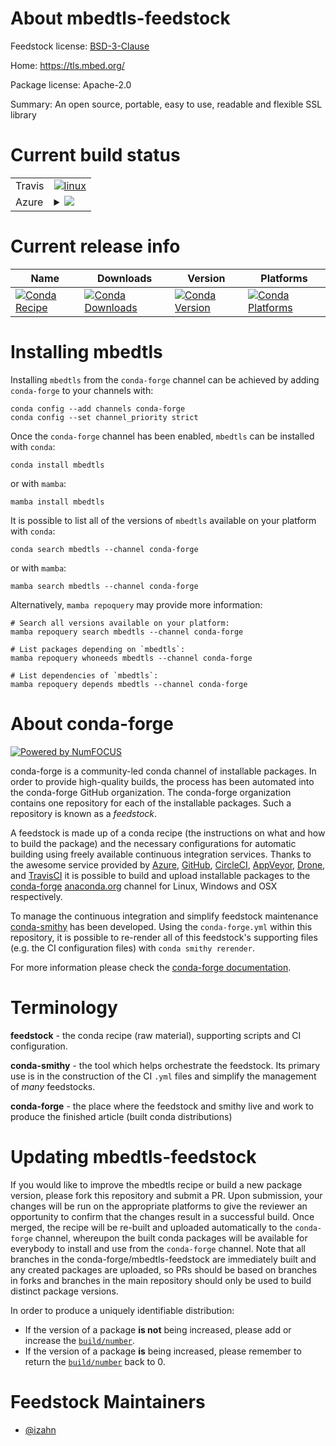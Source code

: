 About mbedtls-feedstock
=======================

Feedstock license: [BSD-3-Clause](https://github.com/conda-forge/mbedtls-feedstock/blob/main/LICENSE.txt)

Home: https://tls.mbed.org/

Package license: Apache-2.0

Summary: An open source, portable, easy to use, readable and flexible SSL library

Current build status
====================


<table><tr>
    <td>Travis</td>
    <td>
      <a href="https://app.travis-ci.com/conda-forge/mbedtls-feedstock">
        <img alt="linux" src="https://img.shields.io/travis/com/conda-forge/mbedtls-feedstock/main.svg?label=Linux">
      </a>
    </td>
  </tr>
    
  <tr>
    <td>Azure</td>
    <td>
      <details>
        <summary>
          <a href="https://dev.azure.com/conda-forge/feedstock-builds/_build/latest?definitionId=13929&branchName=main">
            <img src="https://dev.azure.com/conda-forge/feedstock-builds/_apis/build/status/mbedtls-feedstock?branchName=main">
          </a>
        </summary>
        <table>
          <thead><tr><th>Variant</th><th>Status</th></tr></thead>
          <tbody><tr>
              <td>linux_64</td>
              <td>
                <a href="https://dev.azure.com/conda-forge/feedstock-builds/_build/latest?definitionId=13929&branchName=main">
                  <img src="https://dev.azure.com/conda-forge/feedstock-builds/_apis/build/status/mbedtls-feedstock?branchName=main&jobName=linux&configuration=linux%20linux_64_" alt="variant">
                </a>
              </td>
            </tr><tr>
              <td>linux_aarch64</td>
              <td>
                <a href="https://dev.azure.com/conda-forge/feedstock-builds/_build/latest?definitionId=13929&branchName=main">
                  <img src="https://dev.azure.com/conda-forge/feedstock-builds/_apis/build/status/mbedtls-feedstock?branchName=main&jobName=linux&configuration=linux%20linux_aarch64_" alt="variant">
                </a>
              </td>
            </tr><tr>
              <td>linux_ppc64le</td>
              <td>
                <a href="https://dev.azure.com/conda-forge/feedstock-builds/_build/latest?definitionId=13929&branchName=main">
                  <img src="https://dev.azure.com/conda-forge/feedstock-builds/_apis/build/status/mbedtls-feedstock?branchName=main&jobName=linux&configuration=linux%20linux_ppc64le_" alt="variant">
                </a>
              </td>
            </tr><tr>
              <td>osx_64</td>
              <td>
                <a href="https://dev.azure.com/conda-forge/feedstock-builds/_build/latest?definitionId=13929&branchName=main">
                  <img src="https://dev.azure.com/conda-forge/feedstock-builds/_apis/build/status/mbedtls-feedstock?branchName=main&jobName=osx&configuration=osx%20osx_64_" alt="variant">
                </a>
              </td>
            </tr><tr>
              <td>osx_arm64</td>
              <td>
                <a href="https://dev.azure.com/conda-forge/feedstock-builds/_build/latest?definitionId=13929&branchName=main">
                  <img src="https://dev.azure.com/conda-forge/feedstock-builds/_apis/build/status/mbedtls-feedstock?branchName=main&jobName=osx&configuration=osx%20osx_arm64_" alt="variant">
                </a>
              </td>
            </tr>
          </tbody>
        </table>
      </details>
    </td>
  </tr>
</table>

Current release info
====================

| Name | Downloads | Version | Platforms |
| --- | --- | --- | --- |
| [![Conda Recipe](https://img.shields.io/badge/recipe-mbedtls-green.svg)](https://anaconda.org/conda-forge/mbedtls) | [![Conda Downloads](https://img.shields.io/conda/dn/conda-forge/mbedtls.svg)](https://anaconda.org/conda-forge/mbedtls) | [![Conda Version](https://img.shields.io/conda/vn/conda-forge/mbedtls.svg)](https://anaconda.org/conda-forge/mbedtls) | [![Conda Platforms](https://img.shields.io/conda/pn/conda-forge/mbedtls.svg)](https://anaconda.org/conda-forge/mbedtls) |

Installing mbedtls
==================

Installing `mbedtls` from the `conda-forge` channel can be achieved by adding `conda-forge` to your channels with:

```
conda config --add channels conda-forge
conda config --set channel_priority strict
```

Once the `conda-forge` channel has been enabled, `mbedtls` can be installed with `conda`:

```
conda install mbedtls
```

or with `mamba`:

```
mamba install mbedtls
```

It is possible to list all of the versions of `mbedtls` available on your platform with `conda`:

```
conda search mbedtls --channel conda-forge
```

or with `mamba`:

```
mamba search mbedtls --channel conda-forge
```

Alternatively, `mamba repoquery` may provide more information:

```
# Search all versions available on your platform:
mamba repoquery search mbedtls --channel conda-forge

# List packages depending on `mbedtls`:
mamba repoquery whoneeds mbedtls --channel conda-forge

# List dependencies of `mbedtls`:
mamba repoquery depends mbedtls --channel conda-forge
```


About conda-forge
=================

[![Powered by
NumFOCUS](https://img.shields.io/badge/powered%20by-NumFOCUS-orange.svg?style=flat&colorA=E1523D&colorB=007D8A)](https://numfocus.org)

conda-forge is a community-led conda channel of installable packages.
In order to provide high-quality builds, the process has been automated into the
conda-forge GitHub organization. The conda-forge organization contains one repository
for each of the installable packages. Such a repository is known as a *feedstock*.

A feedstock is made up of a conda recipe (the instructions on what and how to build
the package) and the necessary configurations for automatic building using freely
available continuous integration services. Thanks to the awesome service provided by
[Azure](https://azure.microsoft.com/en-us/services/devops/), [GitHub](https://github.com/),
[CircleCI](https://circleci.com/), [AppVeyor](https://www.appveyor.com/),
[Drone](https://cloud.drone.io/welcome), and [TravisCI](https://travis-ci.com/)
it is possible to build and upload installable packages to the
[conda-forge](https://anaconda.org/conda-forge) [anaconda.org](https://anaconda.org/)
channel for Linux, Windows and OSX respectively.

To manage the continuous integration and simplify feedstock maintenance
[conda-smithy](https://github.com/conda-forge/conda-smithy) has been developed.
Using the ``conda-forge.yml`` within this repository, it is possible to re-render all of
this feedstock's supporting files (e.g. the CI configuration files) with ``conda smithy rerender``.

For more information please check the [conda-forge documentation](https://conda-forge.org/docs/).

Terminology
===========

**feedstock** - the conda recipe (raw material), supporting scripts and CI configuration.

**conda-smithy** - the tool which helps orchestrate the feedstock.
                   Its primary use is in the construction of the CI ``.yml`` files
                   and simplify the management of *many* feedstocks.

**conda-forge** - the place where the feedstock and smithy live and work to
                  produce the finished article (built conda distributions)


Updating mbedtls-feedstock
==========================

If you would like to improve the mbedtls recipe or build a new
package version, please fork this repository and submit a PR. Upon submission,
your changes will be run on the appropriate platforms to give the reviewer an
opportunity to confirm that the changes result in a successful build. Once
merged, the recipe will be re-built and uploaded automatically to the
`conda-forge` channel, whereupon the built conda packages will be available for
everybody to install and use from the `conda-forge` channel.
Note that all branches in the conda-forge/mbedtls-feedstock are
immediately built and any created packages are uploaded, so PRs should be based
on branches in forks and branches in the main repository should only be used to
build distinct package versions.

In order to produce a uniquely identifiable distribution:
 * If the version of a package **is not** being increased, please add or increase
   the [``build/number``](https://docs.conda.io/projects/conda-build/en/latest/resources/define-metadata.html#build-number-and-string).
 * If the version of a package **is** being increased, please remember to return
   the [``build/number``](https://docs.conda.io/projects/conda-build/en/latest/resources/define-metadata.html#build-number-and-string)
   back to 0.

Feedstock Maintainers
=====================

* [@izahn](https://github.com/izahn/)

